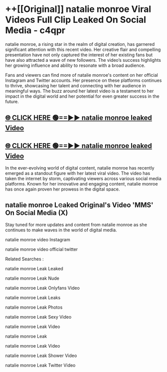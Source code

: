 # ++[[Original]] natalie monroe Viral Videos Full Clip Leaked On Social Media - c4qpr<br>

natalie monroe, a rising star in the realm of digital creation, has garnered significant attention with this recent video. Her creative flair and compelling presentation have not only captured the interest of her existing fans but have also attracted a wave of new followers. The video’s success highlights her growing influence and ability to resonate with a broad audience.

Fans and viewers can find more of natalie monroe's content on her official Instagram and Twitter accounts. Her presence on these platforms continues to thrive, showcasing her talent and connecting with her audience in meaningful ways. The buzz around her latest video is a testament to her impact in the digital world and her potential for even greater success in the future.


## [🌐 CLICK HERE 🟢==►► natalie monroe leaked Video ](https://onlyclips.site?title=natalie_monroe&ref=git)

## [🌐 CLICK HERE 🟢==►► natalie monroe leaked Video ](https://onlyclips.site?title=natalie_monroe&ref=git)


In the ever-evolving world of digital content, natalie monroe has recently emerged as a standout figure with her latest viral video. The video has taken the internet by storm, captivating viewers across various social media platforms. Known for her innovative and engaging content, natalie monroe has once again proven her prowess in the digital space.



## natalie monroe L𝚎aked Original's Video 'MMS' On Social Media (X)


Stay tuned for more updates and content from natalie monroe as she continues to make waves in the world of digital media.

natalie monroe video Instagram

natalie monroe video official twitter


Related Searches :

natalie monroe Leak Leaked

natalie monroe Leak Nude

natalie monroe Leak Onlyfans Video

natalie monroe Leak Leaks

natalie monroe Leak Photos

natalie monroe Leak Sexy Video

natalie monroe Leak Video

natalie monroe Leak

natalie monroe Leak Video

natalie monroe Leak Shower Video

natalie monroe Leak Twitter Video

